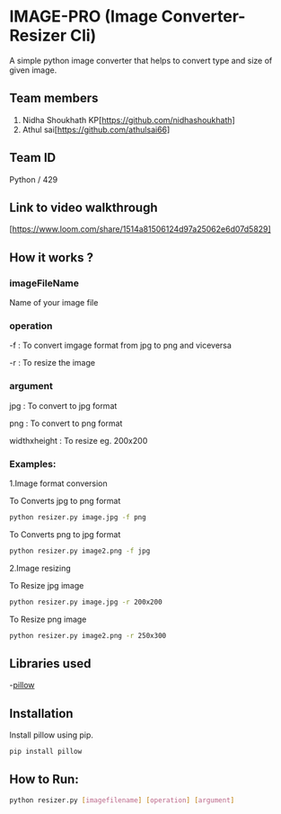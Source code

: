 # IMAGE-PRO (Image Converter-Resizer Cli) 
A simple python image converter that helps to convert type and size of given image.

## Team members
1. Nidha Shoukhath KP[https://github.com/nidhashoukhath]
2. Athul sai[https://github.com/athulsai66]

## Team ID
Python / 429

## Link to video walkthrough
[https://www.loom.com/share/1514a81506124d97a25062e6d07d5829]


## How it works ?

### imageFileName
Name of your image file
### operation 

-f  : To convert imgage format from jpg to png and viceversa

-r  : To resize the image

### argument

jpg : To convert to jpg format

png : To convert to png format

widthxheight : To resize eg. 200x200

### Examples:

1.Image format conversion

To Converts jpg to png format
```bash
python resizer.py image.jpg -f png
```
To Converts png to jpg format
```bash
python resizer.py image2.png -f jpg 
```

2.Image resizing

To Resize jpg image
```bash
python resizer.py image.jpg -r 200x200
```
To Resize png image
```bash
python resizer.py image2.png -r 250x300
```

## Libraries used
-[pillow](https://python-pillow.org/)

## Installation

Install pillow using pip.

```bash
pip install pillow
```

## How to Run:
```bash 
python resizer.py [imagefilename] [operation] [argument]
```